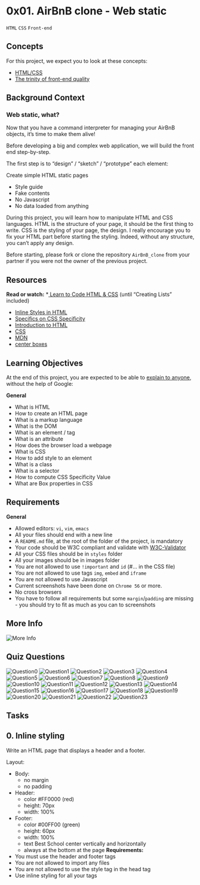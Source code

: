 0x01. AirBnB clone - Web static
===============================
`HTML` `CSS` `Front-end`

## Concepts
For this project, we expect you to look at these concepts:
  * [HTML/CSS](https://github.com/sintayehuCSE/Concepts/blob/master/concepts2.md)
  * [The trinity of front-end quality](https://github.com/sintayehuCSE/Concepts/blob/master/concepts4.md)

## Background Context
### Web static, what?
Now that you have a command interpreter for managing your AirBnB objects, it’s time to make them alive!

Before developing a big and complex web application, we will build the front end step-by-step.

The first step is to “design” / “sketch” / “prototype” each element:

Create simple HTML static pages
  * Style guide
  * Fake contents
  * No Javascript
  * No data loaded from anything

During this project, you will learn how to manipulate HTML and CSS languages. HTML is the structure of your page, it should be the first thing to write. CSS is the styling of your page, the design. I really encourage you to fix your HTML part before starting the styling. Indeed, without any structure, you can’t apply any design.

Before starting, please fork or clone the repository `AirBnB_clone` from your partner if you were not the owner of the previous project.

## Resources
**Read or watch:**
  *[ Learn to Code HTML & CSS](https://learn.shayhowe.com/html-css/) (until “Creating Lists” included)
  * [Inline Styles in HTML](https://www.codecademy.com/article/html-inline-styles)
  * [Specifics on CSS Specificity](https://css-tricks.com/specifics-on-css-specificity/)
  * [Introduction to HTML](https://developer.mozilla.org/en-US/docs/Learn/HTML/Introduction_to_HTML)
  * [CSS](https://developer.mozilla.org/en-US/docs/Learn/CSS)
  * [MDN](https://developer.mozilla.org/en-US/)
  * [center boxes](https://css-tricks.com/centering-css-complete-guide/)

## Learning Objectives
At the end of this project, you are expected to be able to [explain to anyone](https://fs.blog/feynman-learning-technique/), without the help of Google:

**General**
  * What is HTML
  * How to create an HTML page
  * What is a markup language
  * What is the DOM
  * What is an element / tag
  * What is an attribute
  * How does the browser load a webpage
  * What is CSS
  * How to add style to an element
  * What is a class
  * What is a selector
  * How to compute CSS Specificity Value
  * What are Box properties in CSS

## Requirements
**General**
  * Allowed editors: `vi`, `vim`, `emacs`
  * All your files should end with a new line
  * A `README.md` file, at the root of the folder of the project, is mandatory
  * Your code should be W3C compliant and validate with [W3C-Validator](https://github.com/alx-tools/W3C-Validator)
  * All your CSS files should be in `styles` folder
  * All your images should be in images folder
  * You are not allowed to use `!important` and `id` (#... in the CSS file)
  * You are not allowed to use tags `img`, `embed` and `iframe`
  * You are not allowed to use Javascript
  * Current screenshots have been done on `Chrome 56` or more.
  * No cross browsers
  * You have to follow all requirements but some `margin`/`padding` are missing - you should try to fit as much as you can to screenshots

  ## More Info
  ![More Info](images/More_Info.JPG)

## Quiz Questions

![Question0](./images/Question0.JPG)
![Question1](./images/Question1.JPG)
![Question2](./images/Question2.JPG)
![Question3](./images/Question3.JPG)
![Question4](./images/Question4.JPG)
![Question5](./images/Question5.JPG)
![Question6](./images/Question6.JPG)
![Question7](./images/Question7.JPG)
![Question8](./images/Question8.JPG)
![Question9](./images/Question9.JPG)
![Question10](./images/Question10.JPG)
![Question11](./images/Question11.JPG)
![Question12](./images/Question12.JPG)
![Question13](./images/Question13.JPG)
![Question14](./images/Question14.JPG)
![Question15](./images/Question15.JPG)
![Question16](./images/Question16.JPG)
![Question17](./images/Question17.JPG)
![Question18](./images/Question18.JPG)
![Question19](./images/Question19.JPG)
![Question20](./images/Question20.JPG)
![Question21](./images/Question21.JPG)
![Question22](./images/Question22.JPG)
![Question23](./images/Question23.JPG)

## Tasks
## 0. Inline styling
Write an HTML page that displays a header and a footer.

Layout:

  * Body:
    * no margin
    * no padding
  * Header:
    * color #FF0000 (red)
    * height: 70px
    * width: 100%
  * Footer:
    * color #00FF00 (green)
    * height: 60px
    * width: 100%
    * text Best School center vertically and horizontally
    * always at the bottom at the page
**Requirements:**
  * You must use the header and footer tags
  * You are not allowed to import any files
  * You are not allowed to use the style tag in the head tag
  * Use inline styling for all your tags